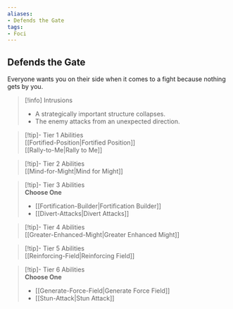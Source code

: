 ```yaml
---
aliases:
- Defends the Gate
tags:
- Foci
---
```


  
## Defends the Gate  
Everyone wants you on their side when it comes to a fight because nothing gets by you.  

>[!info] Intrusions  
>- A strategically important structure collapses.  
>- The enemy attacks from an unexpected direction.  


>[!tip]- Tier 1 Abilities  
> [[Fortified-Position|Fortified Position]]  
> [[Rally-to-Me|Rally to Me]]  


>[!tip]- Tier 2 Abilities  
> [[Mind-for-Might|Mind for Might]]  


>[!tip]- Tier 3 Abilities  
> **Choose One**  
>- [[Fortification-Builder|Fortification Builder]]  
>- [[Divert-Attacks|Divert Attacks]]  


>[!tip]- Tier 4 Abilities  
> [[Greater-Enhanced-Might|Greater Enhanced Might]]  


>[!tip]- Tier 5 Abilities  
> [[Reinforcing-Field|Reinforcing Field]]  


>[!tip]- Tier 6 Abilities  
> **Choose One**  
>- [[Generate-Force-Field|Generate Force Field]]  
>- [[Stun-Attack|Stun Attack]]